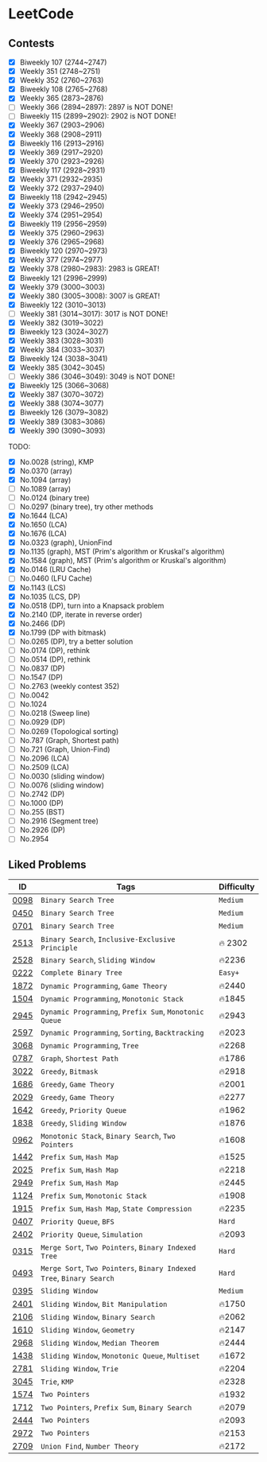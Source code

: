# LeetCode

## Contests

- [x] Biweekly 107 (2744~2747)
- [x] Weekly 351 (2748~2751)
- [x] Weekly 352 (2760~2763)
- [x] Biweekly 108 (2765~2768)
- [x] Weekly 365 (2873~2876)
- [ ] Weekly 366 (2894~2897): 2897 is NOT DONE!
- [ ] Biweekly 115 (2899~2902): 2902 is NOT DONE!
- [x] Weekly 367 (2903~2906)
- [x] Weekly 368 (2908~2911)
- [x] Biweekly 116 (2913~2916)
- [x] Weekly 369 (2917~2920)
- [x] Weekly 370 (2923~2926)
- [x] Biweekly 117 (2928~2931)
- [x] Weekly 371 (2932~2935)
- [x] Weekly 372 (2937~2940)
- [x] Biweekly 118 (2942~2945)
- [x] Weekly 373 (2946~2950)
- [x] Weekly 374 (2951~2954)
- [x] Biweekly 119 (2956~2959)
- [x] Weekly 375 (2960~2963)
- [x] Weekly 376 (2965~2968)
- [x] Biweekly 120 (2970~2973)
- [x] Weekly 377 (2974~2977)
- [x] Weekly 378 (2980~2983): 2983 is GREAT!
- [x] Biweekly 121 (2996~2999)
- [x] Weekly 379 (3000~3003)
- [x] Weekly 380 (3005~3008): 3007 is GREAT!
- [x] Biweekly 122 (3010~3013)
- [ ] Weekly 381 (3014~3017): 3017 is NOT DONE!
- [x] Weekly 382 (3019~3022)
- [x] Biweekly 123 (3024~3027)
- [x] Weekly 383 (3028~3031)
- [x] Weekly 384 (3033~3037)
- [x] Biweekly 124 (3038~3041)
- [x] Weekly 385 (3042~3045)
- [ ] Weekly 386 (3046~3049): 3049 is NOT DONE!
- [x] Biweekly 125 (3066~3068)
- [x] Weekly 387 (3070~3072)
- [x] Weekly 388 (3074~3077)
- [x] Biweekly 126 (3079~3082)
- [x] Weekly 389 (3083~3086)
- [x] Weekly 390 (3090~3093)

TODO:

- [x] No.0028 (string), KMP
- [x] No.0370 (array)
- [x] No.1094 (array)
- [ ] No.1089 (array)
- [ ] No.0124 (binary tree)
- [ ] No.0297 (binary tree), try other methods
- [x] No.1644 (LCA)
- [x] No.1650 (LCA)
- [x] No.1676 (LCA)
- [x] No.0323 (graph), UnionFind
- [x] No.1135 (graph), MST (Prim's algorithm or Kruskal's algorithm)
- [x] No.1584 (graph), MST (Prim's algorithm or Kruskal's algorithm)
- [x] No.0146 (LRU Cache)
- [ ] No.0460 (LFU Cache)
- [x] No.1143 (LCS)
- [x] No.1035 (LCS, DP) 
- [x] No.0518 (DP), turn into a Knapsack problem
- [x] No.2140 (DP, iterate in reverse order)
- [x] No.2466 (DP)
- [x] No.1799 (DP with bitmask)
- [ ] No.0265 (DP), try a better solution
- [ ] No.0174 (DP), rethink
- [ ] No.0514 (DP), rethink
- [ ] No.0837 (DP)
- [ ] No.1547 (DP)
- [ ] No.2763 (weekly contest 352)
- [ ] No.0042
- [ ] No.1024
- [ ] No.0218 (Sweep line)
- [ ] No.0929 (DP)
- [ ] No.0269 (Topological sorting)
- [ ] No.787 (Graph, Shortest path)
- [ ] No.721 (Graph, Union-Find)
- [ ] No.2096 (LCA)
- [ ] No.2509 (LCA)
- [ ] No.0030 (sliding window)
- [ ] No.0076 (sliding window)
- [ ] No.2742 (DP)
- [ ] No.1000 (DP)
- [ ] No.255 (BST)
- [ ] No.2916 (Segment tree)
- [ ] No.2926 (DP)
- [ ] No.2954

## Liked Problems

| ID | Tags | Difficulty |
|----|------|------------|
| [0098][link0098] | `Binary Search Tree` | `Medium` |
| [0450][link0450] | `Binary Search Tree` | `Medium` |
| [0701][link0701] | `Binary Search Tree` | `Medium` |
| [2513][link2513] | `Binary Search`, `Inclusive-Exclusive Principle` | :fire: 2302 |
| [2528][link2528] | `Binary Search`, `Sliding Window` | :fire:2236 |
| [0222][link0222] | `Complete Binary Tree` | `Easy+` |
| [1872][link1872] | `Dynamic Programming`, `Game Theory` | :fire:2440 |
| [1504][link1504] | `Dynamic Programming`, `Monotonic Stack` | :fire:1845 |
| [2945][link2945] | `Dynamic Programming`, `Prefix Sum`, `Monotonic Queue` | :fire:2943 |
| [2597][link2597] | `Dynamic Programming`, `Sorting`, `Backtracking` | :fire:2023 |
| [3068][link3068] | `Dynamic Programming`, `Tree` | :fire:2268 |
| [0787][link0787] | `Graph`, `Shortest Path` | :fire:1786 |
| [3022][link3022] | `Greedy`, `Bitmask` | :fire:2918 |
| [1686][link1686] | `Greedy`, `Game Theory` | :fire:2001 |
| [2029][link2029] | `Greedy`, `Game Theory` | :fire:2277 |
| [1642][link1642] | `Greedy`, `Priority Queue` | :fire:1962 |
| [1838][link1838] | `Greedy`, `Sliding Window` | :fire:1876 |
| [0962][link0962] | `Monotonic Stack`, `Binary Search`, `Two Pointers` | :fire:1608 |
| [1442][link1442] | `Prefix Sum`, `Hash Map` | :fire:1525 |
| [2025][link2025] | `Prefix Sum`, `Hash Map` | :fire:2218 |
| [2949][link2949] | `Prefix Sum`, `Hash Map` | :fire:2445 |
| [1124][link1124] | `Prefix Sum`, `Monotonic Stack` | :fire:1908 |
| [1915][link1915] | `Prefix Sum`, `Hash Map`, `State Compression` | :fire:2235 |
| [0407][link0407] | `Priority Queue`, `BFS` | `Hard` | 
| [2402][link2402] | `Priority Queue`, `Simulation` | :fire:2093 |
| [0315][link0315] | `Merge Sort`, `Two Pointers`, `Binary Indexed Tree` | `Hard` |
| [0493][link0493] | `Merge Sort`, `Two Pointers`, `Binary Indexed Tree`, `Binary Search` | `Hard` |
| [0395][link0395] | `Sliding Window` | `Medium` |
| [2401][link2401] | `Sliding Window`, `Bit Manipulation` | :fire:1750 |
| [2106][link2106] | `Sliding Window`, `Binary Search` | :fire:2062 |
| [1610][link1610] | `Sliding Window`, `Geometry` | :fire:2147 |
| [2968][link2968] | `Sliding Window`, `Median Theorem` | :fire:2444 |
| [1438][link1438] | `Sliding Window`, `Monotonic Queue`, `Multiset` | :fire:1672 |
| [2781][link2781] | `Sliding Window`, `Trie` | :fire:2204 |
| [3045][link3045] | `Trie`, `KMP` | :fire:2328 |
| [1574][link1574] | `Two Pointers` | :fire:1932 |
| [1712][link1712] | `Two Pointers`, `Prefix Sum`, `Binary Search` | :fire:2079 |
| [2444][link2444] | `Two Pointers` | :fire:2093 |
| [2972][link2972] | `Two Pointers` | :fire:2153 |
| [2709][link2709] | `Union Find`, `Number Theory` | :fire:2172 |

[link0098]: https://leetcode.com/problems/validate-binary-search-tree/
[link0450]: https://leetcode.com/problems/delete-node-in-a-bst/description/
[link0701]: https://leetcode.com/problems/insert-into-a-binary-search-tree/description/
[link0222]: https://leetcode.com/problems/count-complete-tree-nodes/description/
[link1872]: https://leetcode.com/problems/stone-game-viii/
[link1504]: https://leetcode.com/problems/count-submatrices-with-all-ones
[link2945]: https://leetcode.com/problems/find-maximum-non-decreasing-array-length
[link0787]: https://leetcode.com/problems/cheapest-flights-within-k-stops/description/
[link3022]: https://leetcode.com/problems/minimize-or-of-remaining-elements-using-operations
[link1686]: https://leetcode.com/problems/stone-game-vi/description/
[link2029]: https://leetcode.com/problems/stone-game-ix/description/
[link1642]: https://leetcode.com/problems/furthest-building-you-can-reach
[link0962]: https://leetcode.com/problems/maximum-width-ramp
[link1915]: https://leetcode.com/problems/number-of-wonderful-substrings
[link2949]: https://leetcode.com/problems/count-beautiful-substrings-ii
[link2025]: https://leetcode.com/problems/maximum-number-of-ways-to-partition-an-array/
[link1124]: https://leetcode.com/problems/longest-well-performing-interval
[link1442]: https://leetcode.com/problems/count-triplets-that-can-form-two-arrays-of-equal-xor
[link2402]: https://leetcode.com/problems/meeting-rooms-iii
[link3045]: https://leetcode.com/problems/count-prefix-and-suffix-pairs-ii
[link2709]: https://leetcode.com/problems/greatest-common-divisor-traversal/description/
[link1438]: https://leetcode.com/problems/longest-continuous-subarray-with-absolute-diff-less-than-or-equal-to-limit/
[link2401]: https://leetcode.com/problems/longest-nice-subarray/description/
[link1838]: https://leetcode.com/problems/frequency-of-the-most-frequent-element/
[link0395]: https://leetcode.com/problems/longest-substring-with-at-least-k-repeating-characters/description/
[link2968]: https://leetcode.com/problems/apply-operations-to-maximize-frequency-score/description/
[link3068]: https://leetcode.com/problems/find-the-maximum-sum-of-node-values/
[link1574]: https://leetcode.com/problems/shortest-subarray-to-be-removed-to-make-array-sorted/description/
[link2972]: https://leetcode.com/problems/count-the-number-of-incremovable-subarrays-ii/description/
[link1712]: https://leetcode.com/problems/ways-to-split-array-into-three-subarrays/description/
[link2444]: https://leetcode.com/problems/count-subarrays-with-fixed-bounds/description/
[link2106]: https://leetcode.com/problems/maximum-fruits-harvested-after-at-most-k-steps/description/
[link2781]: https://leetcode.com/problems/length-of-the-longest-valid-substring/description/
[link0315]: https://leetcode.com/problems/count-of-smaller-numbers-after-self/description/
[link0493]: https://leetcode.com/problems/reverse-pairs/description/
[link1610]: https://leetcode.com/problems/maximum-number-of-visible-points/
[link0407]: https://leetcode.com/problems/trapping-rain-water-ii/description/
[link2513]: https://leetcode.com/problems/minimize-the-maximum-of-two-arrays/description/
[link2528]: https://leetcode.com/problems/maximize-the-minimum-powered-city/description/
[link2597]: https://leetcode.com/problems/the-number-of-beautiful-subsets/